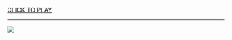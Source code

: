 
<a href="https://premium76.site?title=retro_bowl_unblocked_games_6969&ref=13M">CLICK TO PLAY</a></h3>
<hr>

<a href="https://premium76.site?title=retro_bowl_unblocked_games_6969&ref=13M"><img src="https://clearcache.store/games.png"></a>


